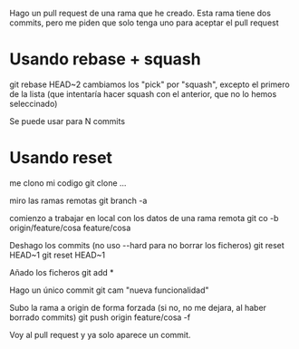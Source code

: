 Hago un pull request de una rama que he creado. Esta rama tiene dos commits, pero me piden que solo tenga uno para aceptar el pull request

# Usando rebase + squash
git rebase HEAD~2
  cambiamos los "pick" por "squash", excepto el primero de la lista (que intentaría hacer squash con el anterior, que no lo hemos seleccinado)

Se puede usar para N commits

# Usando reset
me clono mi codigo
git clone ...

miro las ramas remotas
git branch -a

comienzo a trabajar en local con los datos de una rama remota
git co -b origin/feature/cosa feature/cosa

Deshago los commits (no uso --hard para no borrar los ficheros)
git reset HEAD~1
git reset HEAD~1

Añado los ficheros
git add *

Hago un único commit
git cam "nueva funcionalidad"

Subo la rama a origin de forma forzada (si no, no me dejara, al haber borrado commits)
git push origin feature/cosa -f

Voy al pull request y ya solo aparece un commit.
